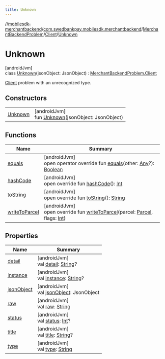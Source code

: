 ```yaml
---
title: Unknown
---
```

//[mobilesdk-merchantbackend](../../../../../index.html)/[com.swedbankpay.mobilesdk.merchantbackend](../../../index.html)/[MerchantBackendProblem](../../index.html)/[Client](../index.html)/[Unknown](index.html)



# Unknown



[androidJvm]\
class [Unknown](index.html)(jsonObject: JsonObject) : [MerchantBackendProblem.Client](../index.html)

[Client](../index.html) problem with an unrecognized type.



## Constructors


| | |
|---|---|
| [Unknown](-unknown.html) | [androidJvm]<br>fun [Unknown](-unknown.html)(jsonObject: JsonObject) |


## Functions


| Name | Summary |
|---|---|
| [equals](../../-server/-unknown/index.html#317480221%2FFunctions%2F1689614965) | [androidJvm]<br>open operator override fun [equals](../../-server/-unknown/index.html#317480221%2FFunctions%2F1689614965)(other: [Any](https://kotlinlang.org/api/latest/jvm/stdlib/kotlin/-any/index.html)?): [Boolean](https://kotlinlang.org/api/latest/jvm/stdlib/kotlin/-boolean/index.html) |
| [hashCode](../../-server/-unknown/index.html#-2097273047%2FFunctions%2F1689614965) | [androidJvm]<br>open override fun [hashCode](../../-server/-unknown/index.html#-2097273047%2FFunctions%2F1689614965)(): [Int](https://kotlinlang.org/api/latest/jvm/stdlib/kotlin/-int/index.html) |
| [toString](../../-server/-unknown/index.html#2019528184%2FFunctions%2F1689614965) | [androidJvm]<br>open override fun [toString](../../-server/-unknown/index.html#2019528184%2FFunctions%2F1689614965)(): [String](https://kotlinlang.org/api/latest/jvm/stdlib/kotlin/-string/index.html) |
| [writeToParcel](../../write-to-parcel.html) | [androidJvm]<br>open override fun [writeToParcel](../../write-to-parcel.html)(parcel: [Parcel](https://developer.android.com/reference/kotlin/android/os/Parcel.html), flags: [Int](https://kotlinlang.org/api/latest/jvm/stdlib/kotlin/-int/index.html)) |


## Properties


| Name | Summary |
|---|---|
| [detail](../../-server/-unknown/index.html#1929994611%2FProperties%2F1689614965) | [androidJvm]<br>val [detail](../../-server/-unknown/index.html#1929994611%2FProperties%2F1689614965): [String](https://kotlinlang.org/api/latest/jvm/stdlib/kotlin/-string/index.html)? |
| [instance](../../-server/-unknown/index.html#-1600398353%2FProperties%2F1689614965) | [androidJvm]<br>val [instance](../../-server/-unknown/index.html#-1600398353%2FProperties%2F1689614965): [String](https://kotlinlang.org/api/latest/jvm/stdlib/kotlin/-string/index.html)? |
| [jsonObject](../../-server/-unknown/index.html#301072573%2FProperties%2F1689614965) | [androidJvm]<br>val [jsonObject](../../-server/-unknown/index.html#301072573%2FProperties%2F1689614965): JsonObject |
| [raw](../../-server/-unknown/index.html#1423991054%2FProperties%2F1689614965) | [androidJvm]<br>val [raw](../../-server/-unknown/index.html#1423991054%2FProperties%2F1689614965): [String](https://kotlinlang.org/api/latest/jvm/stdlib/kotlin/-string/index.html) |
| [status](../../-server/-unknown/index.html#1109315826%2FProperties%2F1689614965) | [androidJvm]<br>val [status](../../-server/-unknown/index.html#1109315826%2FProperties%2F1689614965): [Int](https://kotlinlang.org/api/latest/jvm/stdlib/kotlin/-int/index.html)? |
| [title](../../-server/-unknown/index.html#402428574%2FProperties%2F1689614965) | [androidJvm]<br>val [title](../../-server/-unknown/index.html#402428574%2FProperties%2F1689614965): [String](https://kotlinlang.org/api/latest/jvm/stdlib/kotlin/-string/index.html)? |
| [type](../../-server/-unknown/index.html#-542810006%2FProperties%2F1689614965) | [androidJvm]<br>val [type](../../-server/-unknown/index.html#-542810006%2FProperties%2F1689614965): [String](https://kotlinlang.org/api/latest/jvm/stdlib/kotlin/-string/index.html) |

